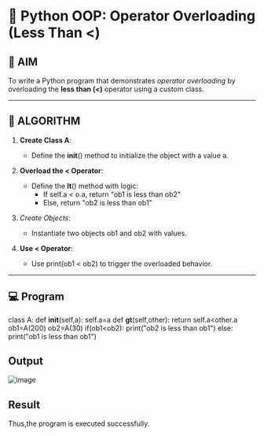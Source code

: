 # 🐍 Python OOP: Operator Overloading (Less Than <)

## 🎯 AIM

To write a Python program that demonstrates *operator overloading* by overloading the **less than (<)** operator using a custom class.

---

## 🧠 ALGORITHM

1. **Create Class A**:
   - Define the __init__() method to initialize the object with a value a.

2. **Overload the < Operator**:
   - Define the __lt__() method with logic:
     - If self.a < o.a, return "ob1 is less than ob2"
     - Else, return "ob2 is less than ob1"

3. *Create Objects*:
   - Instantiate two objects ob1 and ob2 with values.

4. **Use < Operator**:
   - Use print(ob1 < ob2) to trigger the overloaded behavior.

---

## 💻 Program

class A:
    def __init__(self,a):
        self.a=a
    def __gt__(self,other):
        return self.a<other.a
ob1=A(200)
ob2=A(30)
if(ob1<ob2):
    print("ob2 is less than ob1")
else:
    print("ob1 is less than ob1")

## Output
![image](https://github.com/user-attachments/assets/761afa5a-c67e-4397-a9d7-c3779c3fa61a)

## Result
Thus,the program is executed successfully.
